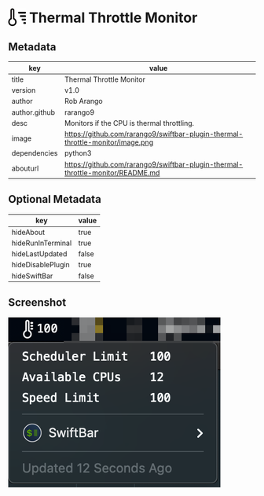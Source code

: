 # <img src='./icon.svg' width='36' style='vertical-align: text-bottom'> Thermal Throttle Monitor

## Metadata

| key           | value                                                                          |
|---------------|--------------------------------------------------------------------------------|
| title         | Thermal Throttle Monitor                                                       |
| version       | v1.0                                                                           |
| author        | Rob Arango                                                                     |
| author.github | rarango9                                                                       |
| desc          | Monitors if the CPU is thermal throttling.                                     |
| image         | https://github.com/rarango9/swiftbar-plugin-thermal-throttle-monitor/image.png |
| dependencies  | python3                                                                        |
| abouturl      | https://github.com/rarango9/swiftbar-plugin-thermal-throttle-monitor/README.md |

## Optional Metadata

| key               | value   |
|-------------------|---------|
| hideAbout         | true    |
| hideRunInTerminal | true    |
| hideLastUpdated   | false   |
| hideDisablePlugin | true    |
| hideSwiftBar      | false   |

## Screenshot

![screenshot](./image.png)


